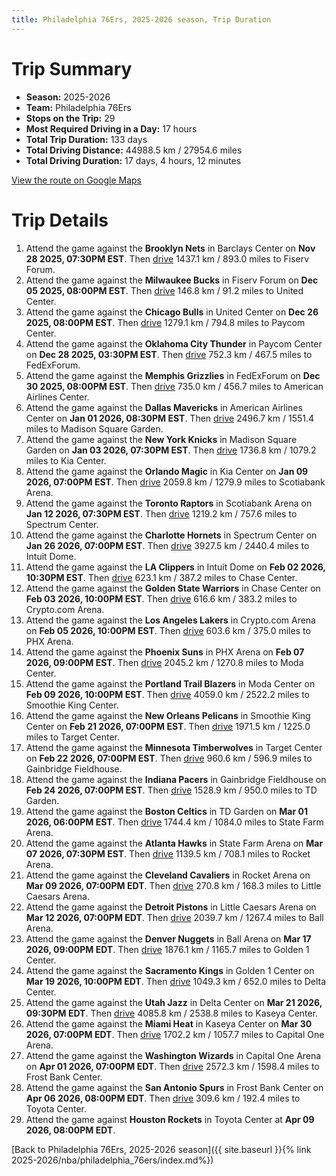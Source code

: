 ```yaml
---
title: Philadelphia 76Ers, 2025-2026 season, Trip Duration
---
```


# Trip Summary
- **Season:** 2025-2026
- **Team:** Philadelphia 76Ers
- **Stops on the Trip:** 29
- **Most Required Driving in a Day:** 17 hours
- **Total Trip Duration:** 133 days
- **Total Driving Distance:** 44988.5 km / 27954.6 miles
- **Total Driving Duration:** 17 days, 4 hours, 12 minutes

[View the route on Google Maps](https://www.google.com/maps/dir/Barclays+Center+Brooklyn+NY/Fiserv+Forum+Milwaukee+WI/United+Center+Chicago+IL/Paycom+Center+Oklahoma+City+OK/FedExForum+Memphis+TN/American+Airlines+Center+Dallas+TX/Madison+Square+Garden+New+York+NY/Kia+Center+Orlando+FL/Scotiabank+Arena+Toronto+ON/Spectrum+Center+Charlotte+NC/Intuit+Dome+Inglewood+CA/Chase+Center+San+Francisco+CA/Crypto.com+Arena+Los+Angeles+CA/PHX+Arena+Phoenix+AZ/Moda+Center+Portland+OR/Smoothie+King+Center+New+Orleans+LA/Target+Center+Minneapolis+MN/Gainbridge+Fieldhouse+Indianapolis+IN/TD+Garden+Boston+MA/State+Farm+Arena+Atlanta+GA/Rocket+Arena+Cleveland+OH/Little+Caesars+Arena+Detroit+MI/Ball+Arena+Denver+CO/Golden+1+Center+Sacramento+CA/Delta+Center+Salt+Lake+City+UT/Kaseya+Center+Miami+FL/Capital+One+Arena+Washington+DC/Frost+Bank+Center+San+Antonio+TX/Toyota+Center+Houston+TX)

# Trip Details
1. Attend the game against the **Brooklyn Nets** in Barclays Center on **Nov 28 2025, 07:30PM EST**. Then [drive](https://www.google.com/maps/dir/Barclays+Center+Brooklyn+NY/Fiserv+Forum+Milwaukee+WI) 1437.1 km / 893.0 miles to Fiserv Forum.
2. Attend the game against the **Milwaukee Bucks** in Fiserv Forum on **Dec 05 2025, 08:00PM EST**. Then [drive](https://www.google.com/maps/dir/Fiserv+Forum+Milwaukee+WI/United+Center+Chicago+IL) 146.8 km / 91.2 miles to United Center.
3. Attend the game against the **Chicago Bulls** in United Center on **Dec 26 2025, 08:00PM EST**. Then [drive](https://www.google.com/maps/dir/United+Center+Chicago+IL/Paycom+Center+Oklahoma+City+OK) 1279.1 km / 794.8 miles to Paycom Center.
4. Attend the game against the **Oklahoma City Thunder** in Paycom Center on **Dec 28 2025, 03:30PM EST**. Then [drive](https://www.google.com/maps/dir/Paycom+Center+Oklahoma+City+OK/FedExForum+Memphis+TN) 752.3 km / 467.5 miles to FedExForum.
5. Attend the game against the **Memphis Grizzlies** in FedExForum on **Dec 30 2025, 08:00PM EST**. Then [drive](https://www.google.com/maps/dir/FedExForum+Memphis+TN/American+Airlines+Center+Dallas+TX) 735.0 km / 456.7 miles to American Airlines Center.
6. Attend the game against the **Dallas Mavericks** in American Airlines Center on **Jan 01 2026, 08:30PM EST**. Then [drive](https://www.google.com/maps/dir/American+Airlines+Center+Dallas+TX/Madison+Square+Garden+New+York+NY) 2496.7 km / 1551.4 miles to Madison Square Garden.
7. Attend the game against the **New York Knicks** in Madison Square Garden on **Jan 03 2026, 07:30PM EST**. Then [drive](https://www.google.com/maps/dir/Madison+Square+Garden+New+York+NY/Kia+Center+Orlando+FL) 1736.8 km / 1079.2 miles to Kia Center.
8. Attend the game against the **Orlando Magic** in Kia Center on **Jan 09 2026, 07:00PM EST**. Then [drive](https://www.google.com/maps/dir/Kia+Center+Orlando+FL/Scotiabank+Arena+Toronto+ON) 2059.8 km / 1279.9 miles to Scotiabank Arena.
9. Attend the game against the **Toronto Raptors** in Scotiabank Arena on **Jan 12 2026, 07:30PM EST**. Then [drive](https://www.google.com/maps/dir/Scotiabank+Arena+Toronto+ON/Spectrum+Center+Charlotte+NC) 1219.2 km / 757.6 miles to Spectrum Center.
10. Attend the game against the **Charlotte Hornets** in Spectrum Center on **Jan 26 2026, 07:00PM EST**. Then [drive](https://www.google.com/maps/dir/Spectrum+Center+Charlotte+NC/Intuit+Dome+Inglewood+CA) 3927.5 km / 2440.4 miles to Intuit Dome.
11. Attend the game against the **LA Clippers** in Intuit Dome on **Feb 02 2026, 10:30PM EST**. Then [drive](https://www.google.com/maps/dir/Intuit+Dome+Inglewood+CA/Chase+Center+San+Francisco+CA) 623.1 km / 387.2 miles to Chase Center.
12. Attend the game against the **Golden State Warriors** in Chase Center on **Feb 03 2026, 10:00PM EST**. Then [drive](https://www.google.com/maps/dir/Chase+Center+San+Francisco+CA/Crypto.com+Arena+Los+Angeles+CA) 616.6 km / 383.2 miles to Crypto.com Arena.
13. Attend the game against the **Los Angeles Lakers** in Crypto.com Arena on **Feb 05 2026, 10:00PM EST**. Then [drive](https://www.google.com/maps/dir/Crypto.com+Arena+Los+Angeles+CA/PHX+Arena+Phoenix+AZ) 603.6 km / 375.0 miles to PHX Arena.
14. Attend the game against the **Phoenix Suns** in PHX Arena on **Feb 07 2026, 09:00PM EST**. Then [drive](https://www.google.com/maps/dir/PHX+Arena+Phoenix+AZ/Moda+Center+Portland+OR) 2045.2 km / 1270.8 miles to Moda Center.
15. Attend the game against the **Portland Trail Blazers** in Moda Center on **Feb 09 2026, 10:00PM EST**. Then [drive](https://www.google.com/maps/dir/Moda+Center+Portland+OR/Smoothie+King+Center+New+Orleans+LA) 4059.0 km / 2522.2 miles to Smoothie King Center.
16. Attend the game against the **New Orleans Pelicans** in Smoothie King Center on **Feb 21 2026, 07:00PM EST**. Then [drive](https://www.google.com/maps/dir/Smoothie+King+Center+New+Orleans+LA/Target+Center+Minneapolis+MN) 1971.5 km / 1225.0 miles to Target Center.
17. Attend the game against the **Minnesota Timberwolves** in Target Center on **Feb 22 2026, 07:00PM EST**. Then [drive](https://www.google.com/maps/dir/Target+Center+Minneapolis+MN/Gainbridge+Fieldhouse+Indianapolis+IN) 960.6 km / 596.9 miles to Gainbridge Fieldhouse.
18. Attend the game against the **Indiana Pacers** in Gainbridge Fieldhouse on **Feb 24 2026, 07:00PM EST**. Then [drive](https://www.google.com/maps/dir/Gainbridge+Fieldhouse+Indianapolis+IN/TD+Garden+Boston+MA) 1528.9 km / 950.0 miles to TD Garden.
19. Attend the game against the **Boston Celtics** in TD Garden on **Mar 01 2026, 06:00PM EST**. Then [drive](https://www.google.com/maps/dir/TD+Garden+Boston+MA/State+Farm+Arena+Atlanta+GA) 1744.4 km / 1084.0 miles to State Farm Arena.
20. Attend the game against the **Atlanta Hawks** in State Farm Arena on **Mar 07 2026, 07:30PM EST**. Then [drive](https://www.google.com/maps/dir/State+Farm+Arena+Atlanta+GA/Rocket+Arena+Cleveland+OH) 1139.5 km / 708.1 miles to Rocket Arena.
21. Attend the game against the **Cleveland Cavaliers** in Rocket Arena on **Mar 09 2026, 07:00PM EDT**. Then [drive](https://www.google.com/maps/dir/Rocket+Arena+Cleveland+OH/Little+Caesars+Arena+Detroit+MI) 270.8 km / 168.3 miles to Little Caesars Arena.
22. Attend the game against the **Detroit Pistons** in Little Caesars Arena on **Mar 12 2026, 07:00PM EDT**. Then [drive](https://www.google.com/maps/dir/Little+Caesars+Arena+Detroit+MI/Ball+Arena+Denver+CO) 2039.7 km / 1267.4 miles to Ball Arena.
23. Attend the game against the **Denver Nuggets** in Ball Arena on **Mar 17 2026, 09:00PM EDT**. Then [drive](https://www.google.com/maps/dir/Ball+Arena+Denver+CO/Golden+1+Center+Sacramento+CA) 1876.1 km / 1165.7 miles to Golden 1 Center.
24. Attend the game against the **Sacramento Kings** in Golden 1 Center on **Mar 19 2026, 10:00PM EDT**. Then [drive](https://www.google.com/maps/dir/Golden+1+Center+Sacramento+CA/Delta+Center+Salt+Lake+City+UT) 1049.3 km / 652.0 miles to Delta Center.
25. Attend the game against the **Utah Jazz** in Delta Center on **Mar 21 2026, 09:30PM EDT**. Then [drive](https://www.google.com/maps/dir/Delta+Center+Salt+Lake+City+UT/Kaseya+Center+Miami+FL) 4085.8 km / 2538.8 miles to Kaseya Center.
26. Attend the game against the **Miami Heat** in Kaseya Center on **Mar 30 2026, 07:00PM EDT**. Then [drive](https://www.google.com/maps/dir/Kaseya+Center+Miami+FL/Capital+One+Arena+Washington+DC) 1702.2 km / 1057.7 miles to Capital One Arena.
27. Attend the game against the **Washington Wizards** in Capital One Arena on **Apr 01 2026, 07:00PM EDT**. Then [drive](https://www.google.com/maps/dir/Capital+One+Arena+Washington+DC/Frost+Bank+Center+San+Antonio+TX) 2572.3 km / 1598.4 miles to Frost Bank Center.
28. Attend the game against the **San Antonio Spurs** in Frost Bank Center on **Apr 06 2026, 08:00PM EDT**. Then [drive](https://www.google.com/maps/dir/Frost+Bank+Center+San+Antonio+TX/Toyota+Center+Houston+TX) 309.6 km / 192.4 miles to Toyota Center.
29. Attend the game against **Houston Rockets** in Toyota Center at **Apr 09 2026, 08:00PM EDT**.

[Back to Philadelphia 76Ers, 2025-2026 season]({{ site.baseurl }}{% link 2025-2026/nba/philadelphia_76ers/index.md%})
